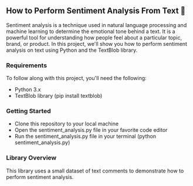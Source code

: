 ## How to Perform Sentiment Analysis From Text 💬
Sentiment analysis is a technique used in natural language processing and machine learning to determine the emotional tone behind a text. It is a powerful tool for understanding how people feel about a particular topic, brand, or product. In this project, we'll show you how to perform sentiment analysis on text using Python and the TextBlob library.

### Requirements
To follow along with this project, you'll need the following:

- Python 3.x
- TextBlob library (pip install textblob)

### Getting Started
- Clone this repository to your local machine
- Open the sentiment_analysis.py file in your favorite code editor
- Run the sentiment_analysis.py file in your terminal (python sentiment_analysis.py)

### Library Overview
This library uses a small dataset of text comments to demonstrate how to perform sentiment analysis.
